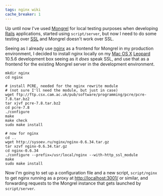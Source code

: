 ```yaml
---
tags: nginx wiki
cache_breaker: 1
---
```


Up until now I've used [Mongrel](/wiki/Mongrel) for local testing purposes when developing [Rails](/wiki/Rails) applications, started using `script/server`, but now I need to do some testing over [SSL](/wiki/SSL) and Mongrel doesn't work over SSL.

Seeing as I already use [nginx](/wiki/nginx) as a frontend for Mongrel in my production environment, I decided to install nginx locally on my [Mac OS X](/wiki/Mac_OS_X) [Leopard](/wiki/Leopard) 10.5.6 development box seeing as it _does_ speak SSL, and use that as a frontend for the existing Mongrel server in the development environment.

    mkdir nginx
    cd nginx

    # install PCRE, needed for the nginx rewrite module
    # (not sure I'll need the module, but just in case)
    wget ftp://ftp.csx.cam.ac.uk/pub/software/programming/pcre/pcre-7.8.tar.bz2
    tar xjvf pcre-7.8.tar.bz2
    cd pcre-7.8
    ./configure
    make
    make check
    sudo make install

    # now for nginx
    cd ..
    wget http://sysoev.ru/nginx/nginx-0.6.34.tar.gz
    tar xzvf nginx-0.6.34.tar.gz
    cd nginx-0.6.34
    ./configure --prefix=/usr/local/nginx --with-http_ssl_module
    make
    sudo make install

Now I'm going to set up a configuration file and a new script, `script/nginx` to get nginx running as a proxy at <http://localhost:3001/> or similar, and forwarding requests to the Mongrel instance that gets launched by `script/server`.
